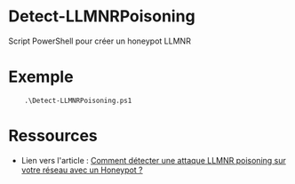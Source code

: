 # Detect-LLMNRPoisoning

Script PowerShell pour créer un honeypot LLMNR

# Exemple

```
    .\Detect-LLMNRPoisoning.ps1
```

# Ressources

- Lien vers l'article : [Comment détecter une attaque LLMNR poisoning sur votre réseau avec un Honeypot ?](https://www.it-connect.fr/detecter-attaque-llmnr-poisoning-sur-votre-reseau-avec-un-honeypot/)